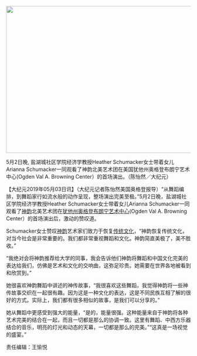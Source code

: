 <div class="feature-image"><a target="_blank" href="http://i.epochtimes.com/assets/uploads/2019/05/1905030116151886-600x400.jpg"><img width="600" height="400" src="http://i.epochtimes.com/assets/uploads/2019/05/1905030116151886-600x400.jpg" class="aligncenter wp-post-image" alt=""></a><div class="caption"><p>5月2日晚, 盐湖城社区学院经济学教授Heather Schumacker女士带着女儿Arianna Schumacker一同观看了神韵北美艺术团在美国犹他州奥格登布朗宁艺术中心(Ogden Val A. Browning Center）的首场演出。（陈怡然／大纪元）</p>
</div></div>
<div class="art-content">
					<p>【大纪元2019年05月03日讯】（大纪元记者陈怡然美国奥格登报导）“从舞蹈编排，到舞蹈家行如流水般的动作呈现，整场演出完美至极。”5月2日晚，盐湖城社区学院经济学教授Heather Schumacker女士带着女儿Arianna Schumacker一同观看了<a href="http://www.epochtimes.com/gb/tag/%E7%A5%9E%E9%9F%B5.html">神韵</a>北美艺术团在<a href="http://www.epochtimes.com/gb/tag/%E7%8A%B9%E4%BB%96%E5%B7%9E%E5%A5%A5%E6%A0%BC%E7%99%BB%E5%B8%83%E6%9C%97%E5%AE%81%E8%89%BA%E6%9C%AF%E4%B8%AD%E5%BF%83.html">犹他州奥格登布朗宁艺术中心</a>(Ogden Val A. Browning Center）的首场演出后，激动的赞叹道。</p>
<p>Schumacker女士赞叹<a href="http://www.epochtimes.com/gb/tag/%E7%A5%9E%E9%9F%B5.html">神韵</a>艺术家们致力于恢复<a href="http://www.epochtimes.com/gb/tag/%E4%BC%A0%E7%BB%9F%E6%96%87%E5%8C%96.html">传统文化</a>，“神韵恢复传统文化，对当今社会是非常重要的。我们都非常重视舞蹈和文化。神韵简直美极了，美不胜收。”</p>
<p>“我绝对会将神韵推荐给大学的同事，我会告诉他们神韵将舞蹈和中国文化完美的表达给我们，仿佛是艺术和文化的交响曲，这弥足珍贵。她需要在世界各地被看到和欣赏到。”</p>
<p>她很喜欢神韵舞蹈中讲述的神传故事，“我很喜欢这些舞蹈，我觉得神韵将一些神传故事交织在一起很有趣。因为这是一种文化的表达，这是不同民族互相了解的很好的方式。实际上，我们都有很多相似的故事，是我们可以分享的。”</p>
<p>她从舞蹈中更感受到强大的能量，“是的，能量很强。这种能量来自于神韵将各种艺术完美的结合在一起，而且一切都是那么的协调一致。这里有舞蹈、中西方乐器结合的音乐，明亮的灯光和动态的天幕，一切都是那么的完美。”“这真是一场视觉的盛宴。”</p>
<p>责任编辑：王愉悦</p>
					</div>
